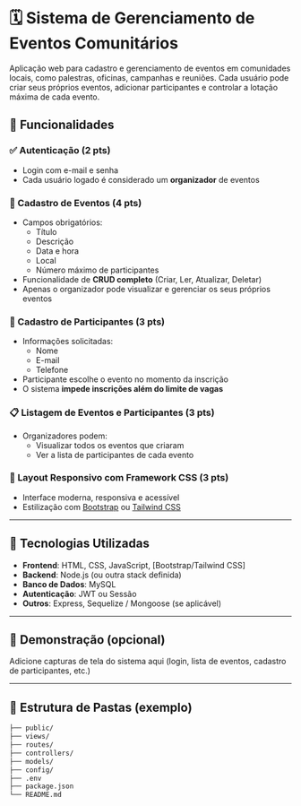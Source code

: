 # 🗓️ Sistema de Gerenciamento de Eventos Comunitários

Aplicação web para cadastro e gerenciamento de eventos em comunidades locais, como palestras, oficinas, campanhas e reuniões. Cada usuário pode criar seus próprios eventos, adicionar participantes e controlar a lotação máxima de cada evento.

## 🔧 Funcionalidades

### ✅ Autenticação (2 pts)
- Login com e-mail e senha
- Cada usuário logado é considerado um **organizador** de eventos

### 📝 Cadastro de Eventos (4 pts)
- Campos obrigatórios:
  - Título
  - Descrição
  - Data e hora
  - Local
  - Número máximo de participantes
- Funcionalidade de **CRUD completo** (Criar, Ler, Atualizar, Deletar)
- Apenas o organizador pode visualizar e gerenciar os seus próprios eventos

### 👥 Cadastro de Participantes (3 pts)
- Informações solicitadas:
  - Nome
  - E-mail
  - Telefone
- Participante escolhe o evento no momento da inscrição
- O sistema **impede inscrições além do limite de vagas**

### 📋 Listagem de Eventos e Participantes (3 pts)
- Organizadores podem:
  - Visualizar todos os eventos que criaram
  - Ver a lista de participantes de cada evento

### 🎨 Layout Responsivo com Framework CSS (3 pts)
- Interface moderna, responsiva e acessível
- Estilização com [Bootstrap](https://getbootstrap.com/) ou [Tailwind CSS](https://tailwindcss.com/)

---

## 🚀 Tecnologias Utilizadas

- **Frontend**: HTML, CSS, JavaScript, [Bootstrap/Tailwind CSS]
- **Backend**: Node.js (ou outra stack definida)
- **Banco de Dados**: MySQL 
- **Autenticação**: JWT ou Sessão
- **Outros**: Express, Sequelize / Mongoose (se aplicável)

---

## 📸 Demonstração (opcional)
Adicione capturas de tela do sistema aqui (login, lista de eventos, cadastro de participantes, etc.)

---

## 📁 Estrutura de Pastas (exemplo)

```bash
├── public/
├── views/
├── routes/
├── controllers/
├── models/
├── config/
├── .env
├── package.json
└── README.md
